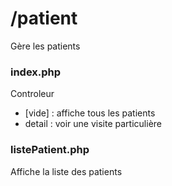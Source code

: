 # /patient
Gère les patients

### index.php
Controleur
- [vide] : affiche tous les patients
- detail : voir une visite particulière

### listePatient.php
Affiche la liste des patients
